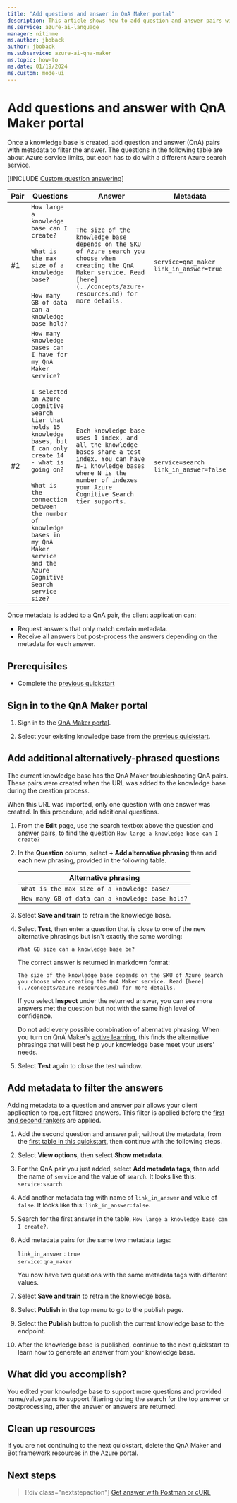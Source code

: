 ```yaml
---
title: "Add questions and answer in QnA Maker portal"
description: This article shows how to add question and answer pairs with metadata so your users can find the right answer to their question.
ms.service: azure-ai-language
manager: nitinme
ms.author: jboback
author: jboback
ms.subservice: azure-ai-qna-maker
ms.topic: how-to
ms.date: 01/19/2024
ms.custom: mode-ui
---
```


# Add questions and answer with QnA Maker portal

Once a knowledge base is created, add question and answer (QnA) pairs with metadata to filter the answer. The questions in the following table are about Azure service limits, but each has to do with a different Azure search service.

[!INCLUDE [Custom question answering](../includes/new-version.md)]

<a name="qna-table"></a>

|Pair|Questions|Answer|Metadata|
|--|--|--|--|
|#1|`How large a knowledge base can I create?`<br><br>`What is the max size of a knowledge base?`<br><br>`How many GB of data can a knowledge base hold?` |`The size of the knowledge base depends on the SKU of Azure search you choose when creating the QnA Maker service. Read [here](../concepts/azure-resources.md) for more details.`|`service=qna_maker`<br>`link_in_answer=true`|
|#2|`How many knowledge bases can I have for my QnA Maker service?`<br><br>`I selected an Azure Cognitive Search tier that holds 15 knowledge bases, but I can only create 14 - what is going on?`<br><br>`What is the connection between the number of knowledge bases in my QnA Maker service and the Azure Cognitive Search service size?` |`Each knowledge base uses 1 index, and all the knowledge bases share a test index. You can have N-1 knowledge bases where N is the number of indexes your Azure Cognitive Search tier supports.`|`service=search`<br>`link_in_answer=false`|

Once metadata is added to a QnA pair, the client application can:

* Request answers that only match certain metadata.
* Receive all answers but post-process the answers depending on the metadata for each answer.

## Prerequisites

* Complete the [previous quickstart](./create-publish-knowledge-base.md)

## Sign in to the QnA Maker portal

1. Sign in to the [QnA Maker portal](https://www.qnamaker.ai).

1. Select your existing knowledge base from the [previous quickstart](./create-publish-knowledge-base.md).

## Add additional alternatively-phrased questions

The current knowledge base has the QnA Maker troubleshooting QnA pairs. These pairs were created when the URL was added to the knowledge base during the creation process.

When this URL was imported, only one question with one answer was created. In this procedure, add additional questions.

1. From the **Edit** page, use the search textbox above the question and answer pairs, to find the question `How large a knowledge base can I create?`

1. In the **Question** column, select **+ Add alternative phrasing** then add each new phrasing, provided in the following table.

    |Alternative phrasing|
    |--|
    |`What is the max size of a knowledge base?`|
    |`How many GB of data can a knowledge base hold?`|

1. Select **Save and train** to retrain the knowledge base.

1. Select **Test**, then enter a question that is close to one of the new alternative phrasings but isn't exactly the same wording:

    `What GB size can a knowledge base be?`

    The correct answer is returned in markdown format:

    `The size of the knowledge base depends on the SKU of Azure search you choose when creating the QnA Maker service. Read [here](../concepts/azure-resources.md) for more details.`

    If you select **Inspect** under the returned answer, you can see more answers met the question but not with the same high level of confidence.

    Do not add every possible combination of alternative phrasing. When you turn on QnA Maker's [active learning](../how-to/improve-knowledge-base.md), this finds the alternative phrasings that will best help your knowledge base meet your users' needs.

1. Select **Test** again to close the test window.

## Add metadata to filter the answers

Adding metadata to a question and answer pair allows your client application to request filtered answers. This filter is applied before the [first and second rankers](../concepts/query-knowledge-base.md#ranker-process) are applied.

1. Add the second question and answer pair, without the metadata, from the [first table in this quickstart](#qna-table), then continue with the following steps.

1. Select **View options**, then select **Show metadata**.

1. For the QnA pair you just added, select **Add metadata tags**, then add the name of `service` and the value of `search`. It looks like this: `service:search`.

1. Add another metadata tag with name of `link_in_answer` and value of `false`. It looks like this: `link_in_answer:false`.

1. Search for the first answer in the table, `How large a knowledge base can I create?`.

1. Add metadata pairs for the same two metadata tags:

    `link_in_answer` : `true`<br>
    `service`: `qna_maker`

    You now have two questions with the same metadata tags with different values.

1. Select **Save and train** to retrain the knowledge base.

1. Select **Publish** in the top menu to go to the publish page.
1. Select the **Publish** button to publish the current knowledge base to the endpoint.
1. After the knowledge base is published, continue to the next quickstart to learn how to generate an answer from your knowledge base.

## What did you accomplish?

You edited your knowledge base to support more questions and provided name/value pairs to support filtering during the search for the top answer or postprocessing, after the answer or answers are returned.

## Clean up resources

If you are not continuing to the next quickstart, delete the QnA Maker and Bot framework resources in the Azure portal.

## Next steps

> [!div class="nextstepaction"]
> [Get answer with Postman or cURL](get-answer-from-knowledge-base-using-url-tool.md)
